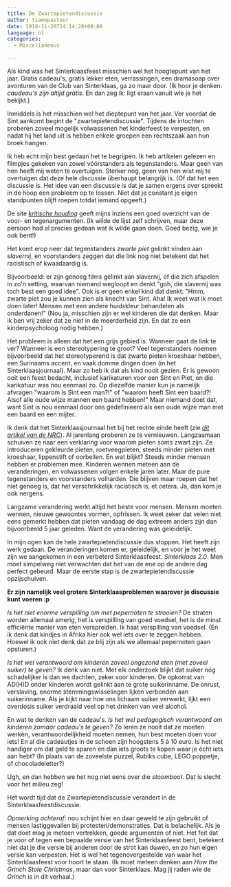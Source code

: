 ```yaml
---
title: De Zwartepietendiscussie
author: tiamopastoor
date: 2018-11-20T14:14:28+00:00
language: nl
categories:
  - Miscellaneous

---
```

Als kind was het Sinterklaasfeest misschien wel het hoogtepunt van het jaar. Gratis cadeau's, gratis lekker eten, verrassingen, een dramasoap over avonturen van de Club van Sinterklaas, ga zo maar door. (Ik hoor je denken: _caudeau's zijn altijd gratis_. En dan zeg ik: ligt eraan vanuit wie je het bekijkt.)

Inmiddels is het misschien wel het dieptepunt van het jaar. Ver voordat de Sint aankomt begint de "zwartepietendiscussie". Tijdens de intochten proberen zoveel mogelijk volwassenen het kinderfeest te verpesten, en nadat hij het land uit is hebben enkele groepen een rechtszaak aan hun broek hangen.

Ik heb echt mijn best gedaan het te begrijpen. Ik heb artikelen gelezen en filmpjes gekeken van zowel vóórstanders als tegenstanders. Maar geen van hen heeft mij weten te overtuigen. Sterker nog, geen van hen wist mij te overtuigen dat deze hele discussie überhaupt belangrijk is. (Of dat het een discussie is. Het idee van een discussie is dat je samen ergens over spreekt in de hoop een probleem op te lossen. Niet dat je constant je eigen standpunten blijft roepen totdat iemand opgeeft.)

De site [_kritische_ _houding_][1] geeft mijns inziens een goed overzicht van de voor- en tegenargumenten. (Ik wilde de lijst zelf schrijven, maar deze persoon had al precies gedaan wat ik wilde gaan doen. Goed bezig, wie je ook bent!)

Het komt erop neer dat tegenstanders _zwarte piet_ gelinkt vinden aan _slavernij_, en voorstanders zeggen dat die link nog niet betekent dat het racistisch of kwaadaardig is.

Bijvoorbeeld: er zijn genoeg films gelinkt aan slavernij, of die zich afspelen in zo'n setting, waarvan niemand wegloopt en denkt "goh, die slavernij was toch best een goed idee". Ook is er geen enkel kind dat denkt: "Hmm, zwarte piet zou je kunnen zien als knecht van Sint. Aha! Ik weet wat ik moet doen later! Mensen met een andere huidskleur behandelen als onderdanen!" (Nou ja, misschien zijn er wel kinderen die dat denken. Maar ik ben vrij zeker dat ze niet in de meerderheid zijn. En dat ze een kinderpsycholoog nodig hebben.)


Het probleem is alleen dat het een grijs gebied is. Wanneer gaat de link te ver? Wanneer is een stereotypering te groot? Veel tegenstanders noemen bijvoorbeeld dat het stereotyperend is dat zwarte pieten kroeshaar hebben, een Surinaams accent, en vaak domme dingen doen (in het Sinterklaasjournaal). Maar zo heb ik dat als kind nooit gezien. Er is gewoon ooit een feest bedacht, inclusief karikaturen voor een Sint en Piet, en die karikatuur was nou eenmaal zo. Op diezelfde manier kun je namelijk afvragen "waarom is Sint een man?!" of "waarom heeft Sint een baard?! Alsof alle oude wijze mannen een baard hebben!" Maar niemand doet dat, want Sint is nou eenmaal door ons gedefinieerd als een oude wijze man met een baard en een mijter.

Ik denk dat het Sinterklaasjournaal het bij het rechte einde heeft (zie [_dit artikel van de NRC_][2]). Al jarenlang proberen ze te vernieuwen. Langzaamaan schuiven ze naar een verklaring voor waarom pieten soms zwart zijn. Ze introduceren gekleurde pieten, roetveegpieten, steeds minder pieten met kroeshaar, lippenstift of oorbellen. En wat blijkt? Steeds minder mensen hebben er problemen mee. Kinderen wennen meteen aan de veranderingen, en volwassenen volgen enkele jaren later. Maar de pure tegenstanders en voorstanders volharden. Die blijven maar roepen dat het niet genoeg is, dat het verschrikkelijk racistisch is, et cetera. Ja, dan kom je ook nergens.

Langzame verandering werkt altijd het beste voor mensen. Mensen moeten wennen, nieuwe gewoontes vormen, opfrissen. Ik weet zeker dat velen niet eens gemerkt hebben dat pieten vandaag de dag extreem anders zijn dan bijvoorbeeld 5 jaar geleden. Want de verandering was geleidelijk.

In mijn ogen kan de hele zwartepietendiscussie dus stoppen. Het heeft zijn werk gedaan. De veranderingen komen er, geleidelijk, en voor je het weet zijn we aangekomen in een verbeterd Sinterklaasfeest. _Sinterklaas 2.0_. Men moet simpelweg niet verwachten dat het van de ene op de andere dag perfect gebeurd. Maar de eerste stap is de zwartepietendiscussie opzijschuiven.

**Er zijn namelijk veel grotere Sinterklaasproblemen waarover je discussie kunt voeren :p**

_Is het niet enorme verspilling om met pepernoten te strooien?_ De straten worden allemaal smerig, het is verspilling van goed voedsel, het is de minst efficiënte manier van eten verspreiden. Ik haat verspilling van voedsel. (En ik denk dat kindjes in Afrika hier ook wel iets over te zeggen hebben. Hoewel ik ook niet denk dat ze blij zijn als we allemaal pepernoten gaan opsturen.)

_Is het wel verantwoord om kinderen zoveel ongezond eten (met zoveel suiker) te geven?_ Ik denk van niet. Met elk onderzoek blijkt dat suiker nóg schadelijker is dan we dachten, zeker voor kinderen. De opkomst van AD(H)D onder kinderen wordt gelinkt aan te grote suikerinname. De onrust, verslaving, enorme stemmingswisselingen lijken verbonden aan suikerinname. Als je kijkt naar hoe ons lichaam suiker verwerkt, lijkt een overdosis suiker verdraaid veel op het drinken van veel alcohol.

En wat te denken van de cadeau's. _Is het wel pedagogisch verantwoord om kinderen zomaar cadeau's te geven?_ Zo leren ze nooit dat ze moeten werken, verantwoordelijkheid moeten nemen, hun best moeten doen voor iets! En al die cadeautjes in de schoen zijn hoogstens 5 à 10 euro. Is het niet handiger om dat geld te sparen en dan iets groots te kopen waar je écht iets aan hebt? (In plaats van de zoveelste puzzel, Rubiks cube, LEGO poppetje, of chocoladeletter?)

Ugh, en dan hebben we het nog niet eens over die _stoomboot_. Dat is slecht voor het milieu zeg!

Het wordt tijd dat de Zwartepietendiscussie verandert in de Sinterklaasfeestdiscussie.

_Opmerking achteraf:_ nou schijnt hier en daar geweld te zijn gebruikt of mensen lastiggevallen bij protesten/demonstraties. Dat is belachelijk. Als je dat doet mag je meteen vertrekken, goede argumenten of niet. Het feit dat je voor of tegen een bepaalde versie van het Sinterklaasfeest bent, betekent niet dat je die versie bij anderen door de strot kan duwen, en zo hun eigen versie kan verpesten. Het is wel het tegenovergestelde van waar het Sinterklaasfeest voor hoort te staan. (Ik moet meteen denken aan _How the Grinch Stole Christmas_, maar dan voor Sinterklaas. Mag jij raden wie de _Grinch_ is in dit verhaal.)

 

 [1]: https://www.kritischehouding.nl/2013/10/argumenten-zwarte-piet.html
 [2]: https://www.nrc.nl/nieuws/2018/10/04/nee-zwarte-piet-verdwijnt-niet-uit-het-sinterklaasjournaal-a2196889